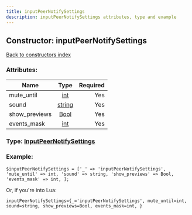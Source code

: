 ```yaml
---
title: inputPeerNotifySettings
description: inputPeerNotifySettings attributes, type and example
---
```

## Constructor: inputPeerNotifySettings  
[Back to constructors index](index.md)



### Attributes:

| Name     |    Type       | Required |
|----------|:-------------:|---------:|
|mute\_until|[int](../types/int.md) | Yes|
|sound|[string](../types/string.md) | Yes|
|show\_previews|[Bool](../types/Bool.md) | Yes|
|events\_mask|[int](../types/int.md) | Yes|



### Type: [InputPeerNotifySettings](../types/InputPeerNotifySettings.md)


### Example:

```
$inputPeerNotifySettings = ['_' => 'inputPeerNotifySettings', 'mute_until' => int, 'sound' => string, 'show_previews' => Bool, 'events_mask' => int, ];
```  

Or, if you're into Lua:  


```
inputPeerNotifySettings={_='inputPeerNotifySettings', mute_until=int, sound=string, show_previews=Bool, events_mask=int, }

```


